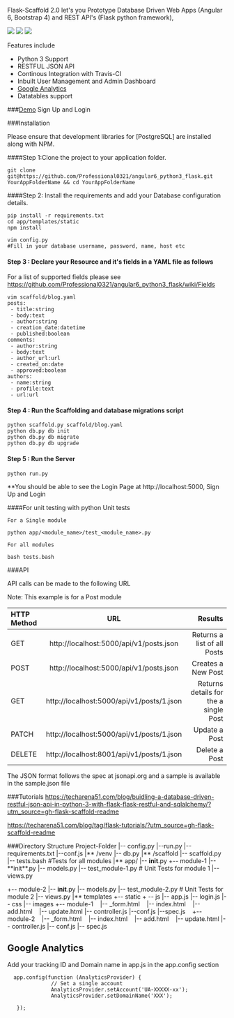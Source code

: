Flask-Scaffold 2.0 let's you Prototype Database Driven Web Apps (Angular 6, Bootstrap 4) and REST API's (Flask python framework),

![](https://i.imgur.com/GeZ9vAB.png)
![](https://i.imgur.com/XHpxJrM.png)
![](https://i.imgur.com/RpsXaoe.png)

Features include

- Python 3 Support
- RESTFUL JSON API
- Continous Integration with Travis-CI
- Inbuilt User Management and Admin Dashboard
- [Google Analytics](#google-analytics)
- Datatables support

###[Demo](http://flaskscaffold.cloudapp.net) Sign Up and Login

###Installation

Please ensure that development libraries for [PostgreSQL] are installed along with NPM.

####Step 1:Clone the project to your application folder.

    git clone git@https://github.com/Professional0321/angular6_python3_flask.git YourAppFolderName && cd YourAppFolderName

####Step 2: Install the requirements and add your Database configuration details.

    pip install -r requirements.txt
    cd app/templates/static
    npm install

    vim config.py
    #Fill in your database username, password, name, host etc

#### Step 3 : Declare your Resource and it's fields in a YAML file as follows

For a list of supported fields please see https://github.com/Professional0321/angular6_python3_flask/wiki/Fields

    vim scaffold/blog.yaml
    posts:
     - title:string
     - body:text
     - author:string
     - creation_date:datetime
     - published:boolean
    comments:
     - author:string
     - body:text
     - author_url:url
     - created_on:date
     - approved:boolean
    authors:
     - name:string
     - profile:text
     - url:url

#### Step 4 : Run the Scaffolding and database migrations script

    python scaffold.py scaffold/blog.yaml
    python db.py db init
    python db.py db migrate
    python db.py db upgrade

#### Step 5 : Run the Server

    python run.py

\*\*You should be able to see the Login Page at http://localhost:5000, Sign Up and Login

####For unit testing with python Unit tests

    For a Single module

    python app/<module_name>/test_<module_name>.py

    For all modules

    bash tests.bash

###API

API calls can be made to the following URL

Note: This example is for a Post module

| HTTP Method |                    URL                    |                               Results |
| :---------- | :---------------------------------------: | ------------------------------------: |
| GET         |  http://localhost:5000/api/v1/posts.json  |           Returns a list of all Posts |
| POST        |  http://localhost:5000/api/v1/posts.json  |                    Creates a New Post |
| GET         | http://localhost:5000/api/v1/posts/1.json | Returns details for the a single Post |
| PATCH       | http://localhost:5000/api/v1/posts/1.json |                         Update a Post |
| DELETE      | http://localhost:8001/api/v1/posts/1.json |                         Delete a Post |

The JSON format follows the spec at jsonapi.org and a sample is available in the sample.json file

###Tutorials
https://techarena51.com/blog/buidling-a-database-driven-restful-json-api-in-python-3-with-flask-flask-restful-and-sqlalchemy/?utm_source=gh-flask-scaffold-readme

https://techarena51.com/blog/tag/flask-tutorials/?utm_source=gh-flask-scaffold-readme

###Directory Structure
Project-Folder
|-- config.py
|--run.py
|--requirements.txt
|--conf.js
|** /venv
|-- db.py
|** /scaffold
|-- scaffold.py
|-- tests.bash #Tests for all modules
|** app/
|-- **init**.py
+-- module-1
|-- **init\*\*.py
|-- models.py
|-- test_module-1.py # Unit Tests for module 1
|-- views.py

+-- module-2
|-- **init**.py
|-- models.py
|-- test_module-2.py # Unit Tests for module 2
|-- views.py
|\*\* templates
+-- static + -- js
|-- app.js
|-- login.js
|-- css
|-- images
+-- module-1
   |-- \_form.html
   |-- index.html
   |-- add.html
   |-- update.html
|-- controller.js
|--conf.js
|--spec.js
   +-- module-2
   |-- \_form.html
   |-- index.html
   |-- add.html
   |-- update.html
|-- controller.js
|-- conf.js
|-- spec.js

## Google Analytics

Add your tracking ID and Domain name in app.js in the app.config section

      app.config(function (AnalyticsProvider) {
                  // Set a single account
                  AnalyticsProvider.setAccount('UA-XXXXX-xx');
                  AnalyticsProvider.setDomainName('XXX');

       });
